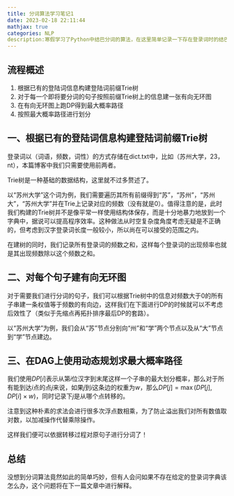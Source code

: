 ```yaml
---
title: 分词算法学习笔记1
date: 2023-02-18 22:11:44
mathjax: true
categories: NLP
description:寒假学习了Python中结巴分词的算法，在这里简单记录一下存在登录词时的结巴分词原理。
---
```


## 流程概述

1. 根据已有的登陆词信息构建登陆词前缀Trie树
2. 对于每一个即将要分词的句子按照前缀Trie树上的信息建一张有向无环图
3. 在有向无环图上跑DP得到最大概率路径
4. 按照最大概率路径进行划分

## 一、根据已有的登陆词信息构建登陆词前缀Trie树

登录词以（词语，频数，词性）的方式存储在dict.txt中，比如（苏州大学，23，nt），本篇博客中我们只需要使用前两者。

Trie树是一种基础的数据结构，这里就不过多赘述了。

以“苏州大学”这个词为例，我们需要遍历其所有前缀得到“苏”，“苏州”，“苏州大”，“苏州大学”并在Trie上记录对应的频数（没有就是0）。值得注意的是，此时我们构建的Trie树并不是像平常一样使用结构体保存，而是十分地暴力地放到一个字典中，据说可以提高程序效率。这种做法从时空复杂度角度考虑无疑是不正确的，但考虑到汉字登录词长度一般较小，所以尚在可以接受的范围之内。

在建树的同时，我们记录所有登录词的频数之和，这样每个登录词的出现频率也就是其出现频数除以这个频数之和。

## 二、对每个句子建有向无环图

对于需要我们进行分词的句子，我们可以根据Trie树中的信息对频数大于0的所有子串建一条权值等于频数的有向边，这样我们在下面进行DP的时候就可以不考虑后效性了（类似于先缩点再拓扑排序最后DP的套路）。

以“苏州大学”为例，我们会从“苏”节点分别向“州”和“学”两个节点以及从“大”节点到“学”节点建边。

## 三、在DAG上使用动态规划求最大概率路径

我们使用$DP[i]$表示从第$i$位汉字到末尾这样一个子串的最大划分概率，那么对于所有能到达$i$点的点$j$来说，如果$j$到$i$这条边的权重为$w$，那么$DP[j]=\max(DP[j], DP[i]\times w)$，同时记录下$j$是从哪个点转移的。

注意到这种朴素的求法会进行很多次浮点数相乘，为了防止溢出我们对所有数值取对数，以加减操作代替乘除操作。

这样我们便可以依据转移过程对原句子进行分词了！

## 总结

没想到分词算法竟然如此的简单巧妙，但有人会问如果不存在给定的登录词字典该怎么办，这个问题将在下一篇文章中进行解释。
